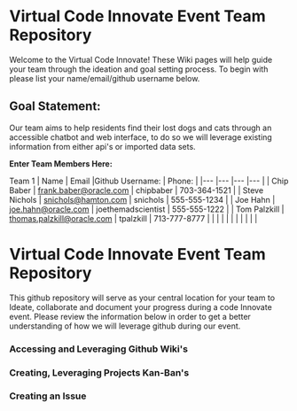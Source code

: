 # Virtual Code Innovate Event Team Repository

Welcome to the Virtual Code Innovate! These Wiki pages will help guide your team through the ideation and goal setting process. To begin with please list your name/email/github username below.

## Goal Statement:
Our team aims to help residents find their lost dogs and cats through an accessible chatbot and web interface, to do so we will leverage existing information from either api's or imported data sets.

**Enter Team Members Here:**

Team 1
| Name 	        | Email	                |Github Username: | Phone:       | 
|---	        |---	                |---	          |---	         |
| Chip Baber  	| frank.baber@oracle.com  | chipbaber 	  | 703-364-1521 |
| Steve Nichols  | snichols@hamton.com  | snichols 	  | 555-555-1234 |
| Joe Hahn  	| joe.hahn@oracle.com  	| joethemadscientist 	  | 555-555-1222 |
| Tom Palzkill 	| thomas.palzkill@oracle.com | tpalzkill | 713-777-8777 |
| | | | |
| | | | |

# Virtual Code Innovate Event Team Repository

This github repository will serve as your central location for your team to Ideate, collaborate and document your progress during a code Innovate event. Please review the information below in order to get a better understanding of how we will leverage github during our event.  

### Accessing and Leveraging Github Wiki's


### Creating, Leveraging Projects Kan-Ban's


### Creating an Issue
